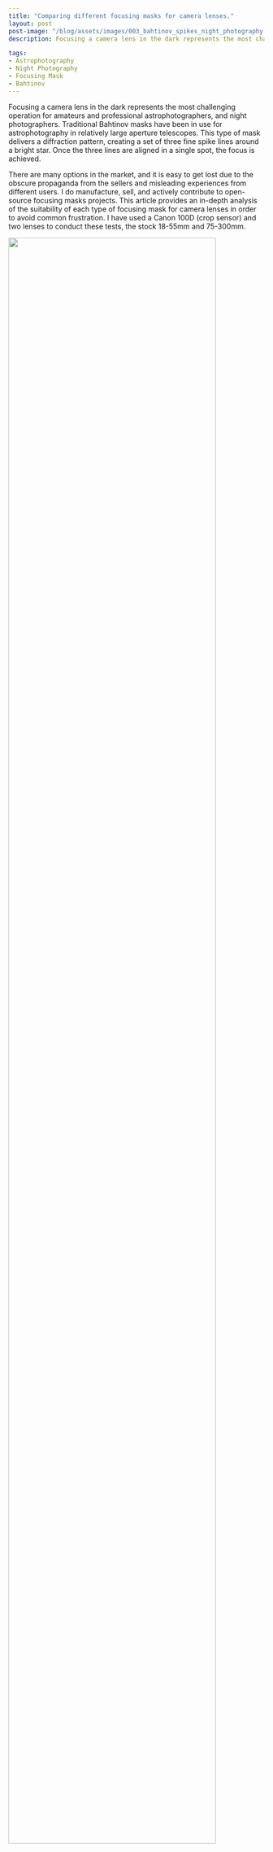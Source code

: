 ```yaml
---
title: "Comparing different focusing masks for camera lenses."
layout: post
post-image: "/blog/assets/images/003_bahtinov_spikes_night_photography.jpg"
description: Focusing a camera lens in the dark represents the most challenging operation for amateurs and professional astrophotographers, and night photographers. Traditional Bahtinov masks have been in use for astrophotography in relatively large aperture telescopes. This type of mask delivers a diffraction pattern, creating a set of three fine spike lines around a bright star. Once the three lines are aligned in a single spot, the focus is achieved.

tags:
- Astrophotography
- Night Photography
- Focusing Mask
- Bahtinov
---
```


Focusing a camera lens in the dark represents the most challenging operation for amateurs and professional astrophotographers, and night photographers. Traditional Bahtinov masks have been in use for astrophotography in relatively large aperture telescopes. This type of mask delivers a diffraction pattern, creating a set of three fine spike lines around a bright star. Once the three lines are aligned in a single spot, the focus is achieved.

There are many options in the market, and it is easy to get lost due to the obscure propaganda from the sellers and misleading experiences from different users.
I do manufacture, sell, and actively contribute to open-source focusing masks projects.
This article provides an in-depth analysis of the suitability of each type of focusing mask for camera lenses in order to avoid common frustration. I have used a Canon 100D (crop sensor) and two lenses to conduct these tests, the stock 18-55mm and 75-300mm.

<img src="/blog/assets/images/003_bahtinov_types_a.png" width="90%" class="center" />

## About Bahtinov Mask
Several types of masks have long been used as focusing aids for astrophotography. The distinctive pattern delivered by the popular Bahtinov mask was invented by Russian amateur astrophotographer Pavel Bahtinov in 2005.

When the stars are not in focus, the default pattern would be an Airy disk as a result of a circular aperture. If the Bahtinov mask is in place, the pattern exhibits asymmetric spikes representing the transform of the mask pattern's spatial frequency and orientation.

## What you really need to know
You will find several Bahtinov masks in the market defined by the mask's size (aperture). Unfortunately, to generate a useful pattern, the shape of the mask ALSO depends on the focal length and the Bahtinov factor.

The Bahtinov factor is defined as:

<center>BF = f/s</center>

Where “*f*” is the focal length and “*s*” is the size of the slit+space. To get enough resolution, the Bahtinov factor must be at least 150, ideally 200. Obviously, the more lines, the better.

That means that the real limiting component is the focal length. The shorter it is, the smaller the slits and spaces have to be. As cuts get too small, you can multiply the “*s*” number by 3 and use 3rd order spectrum, as it has no visual difference compared to the 1st one.

The following image represents a tri-Bahtinov mask I created for a 75mm lens with BF=200, using the 3rd order spectrum. The slits are ~0.6mm wide, which sits almost at the limit of 3D printing.

<img src="/blog/assets/images/003_tri_bahtinov.png" width="80%" class="center" />

Using the Bahtinov mask on shorter focal lengths can be done, but the BF will decrease, and it will introduce a lot of light obstruction, to the point is not going to be useful.

To overcome this challenge, I developed a Bahtinov mask based on optical level acrylic material, which offers 92% light transmission, excellent optical characteristics, light stability, and low internal stress levels for consistent performance. The CNC etched surface ensures very accurate and thin slits that generate a precise diffraction pattern with a minimal light obstruction. The slits are 180µm thick, which is a similar size to the diameter of human hair. As a result, it delivers the brightest diffraction spikes for achieving an incredibly accurate focus.

This new type of Bahtinov mask allows increasing the number slits in a small area, which is several times brighter than traditional ones. In the particular case of [Skylabs Enhanced Bahtinov V2](http://skylabs.co.nz/enhanced_bahtinov_mask.html), the "*s*" value goes down to 650µm. That gives a BF=65 for the popular Samyang/Rokinon 14mm f/2.8 lens and a BF=111 for Samyang/Rokinon 24mm f/1.4. Those values are lower than the ideal but still useable.

The video below provides a quick overview of the user experience using 50mm and 75mm and two types of Bahtinov masks.

<iframe width="560" height="315" src="https://www.youtube.com/embed/BQ5zj6Sm_1w" frameborder="0" allow="accelerometer; autoplay; clipboard-write; encrypted-media; gyroscope; picture-in-picture" allowfullscreen></iframe>

The following images have been taken with a canon 18-55mm stock lens at 55mm f/5.6 using an artificial star out of focus. As you can see, the number of lines contributing to the diffraction pattern in the Skylabs Enhanced Bahtinov mask V1 (middle) and V2 (right) are significantly higher than the 3D printed ones (left).

<img src="/blog/assets/images/003_bahtinov_a_55mm.png" width="30%" class="center" /><img src="/blog/assets/images/003_bahtinov_b_55mm.png" width="30%" class="center" /><img src="/blog/assets/images/003_bahtinov_c_55mm.png" width="30%" class="center" />

The following images have need taken with the same equipment at 18mm f/3.5. As you can see, the 3D printed version (left) will not generate any pattern, while the Skylabs Enhanced Bahtinov mask V1 (middle) and V2 (right) are still able to deliver a useful focusing aid.

<img src="/blog/assets/images/003_bahtinov_a_18mm.png" width="30%" class="center" /><img src="/blog/assets/images/003_bahtinov_b_18mm.png" width="30%" class="center" /><img src="/blog/assets/images/003_bahtinov_c_18mm.png" width="30%" class="center" />

The Skylabs Enhanced Bahtinov masks are compatible with the most popular square filter formats (Haida, NiSi, Lee, K&F Concept, Cokin, BENRO, Formatt-Hitech, etc.), which also ensures that it can be used across multiple lens sizes.

The Skylabs Enhanced Bahtinov will outperform with bright lenses (low f-number) and long focal lengths. As the f-number grows, the resolution of the diffraction pattern fades out. Avoid stopping-down your lenses while you are evaluating the focus. If you are working with a short focal length (<14mm) and high f/number (>2.8) consider pointing to a very bright star or a distant light bulb further than the hyperfocal distance. A torch covered with a foil and a pinhole will work.
Technology has been able to bring this useful tool to short focal lengths; unfortunately, extremely short focal lengths require sensors with very small pixels. If you want to use a fisheye 8mm or shorter, check first if the size of the pixels of your sensor is over 4µm.

Tri-Bahtinov masks in camera lenses are a challenge because the shape of the mask must fill-up the complete aperture. Otherwise, the spikes generated by the outer pattern are not bright enough, because it is not exposed or it is just partially exposed.

## Conclusions
- If you are using focal lengths over 75mm, you can use a very affordable Bahtinov mask lens cap.
- If you are working over 50mm, you will take real advantage of using a mask similar to the Skylabs Enhanced Bahtinov mask.
- If you are using focal lengths over 14mm and slow lenses, optical grade acrylic is the only option.
- Short focal lengths with a high f-number (slow lenses) will not work even using a Skylabs Enhanced Bahtinov mask V2.
- If you are using fisheye lenses, the limitation will be on the size of the pixels of your sensor.

If you live in New Zealand, you will find Skylabs Enhanced Bahtinov maks and 3D printed Bahtinov masks on [Trademe](https://www.trademe.co.nz/Members/Listings.aspx?member=7590343). Check the [Skylabs NZ](http://skylabs.co.nz/enhanced_bahtinov_mask.html) website to place international orders. You can also order directly to Skylabs by sending an email.
